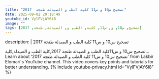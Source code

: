 ```yaml
---
title: "تصحيح س10 و س11 كلية الطب و الصيدلة طنجة  2017"
date: 2025-09-02 20:18:49 
youtube_id: VylFVjAY6i8
image: ""
tags: [تصحيح, س10, و, س11, كلية, الطب, و, الصيدلة, طنجة, 2017]
---
```

description: |
  تصحيح س10 و س11 كلية الطب و الصيدلة طنجة  2017
  
  
  تصحيح س10 و س11كلية الطب و الصيدلة طنجة 2017,كلية الطب و الصيدلة,كلية...
  Learn about 'تصحيح س10 و س11 كلية الطب و الصيدلة طنجة  2017' from Lakbir Elomari's YouTube channel. This video covers key points and tutorials for better understanding.
{% include youtube-privacy.html id="VylFVjAY6i8" %}
